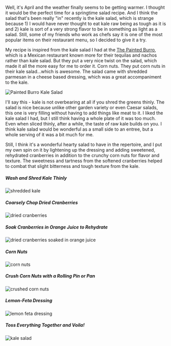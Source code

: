Well, it's April and the weather finally seems to be getting warmer.  I thought it would be the perfect time for a springtime salad recipe.  And I think the salad that's been really "in" recently is the kale salad, which is strange because 1) I would have never thought to eat kale raw being as tough as it is and 2) kale is sort of a very strong flavor to be in something as light as a salad.  Still, some of my friends who work as chefs say it is one of the most popular items on their restaurant menu, so I decided to give it a try.

My recipe is inspired from the kale salad I had at the [The Painted Burro](http://thepaintedburro.com/), which is a Mexican restaurant known more for their tequilas and nachos rather than kale salad.   But they put a very nice twist on the salad, which made it all the more easy for me to order it.  Corn nuts.  They put corn nuts in their kale salad...which is awesome.  The salad came with shredded parmesan in a cheese based dressing, which was a great accompaniment to the kale.

![Painted Burro Kale Salad](../img/63-2a.JPG "")

I'll say this - kale is not overbearing at all if you shred the greens thinly.  The salad is nice because unlike other garden variety or even Caesar salads, this one is very filling without having to add things like meat to it.  I liked the kale salad I had, but I still think having a whole plate of it was too much.  Even when sliced thinly, after a while, the taste of raw kale builds on you.  I think kale salad would be wonderful as a small side to an entree, but a whole serving of it was a bit much for me.  

Still, I think it's a wonderful hearty salad to have in the repertoire, and I put my own spin on it by lightening up the dressing and adding sweetened, rehydrated cranberries in addition to the crunchy corn nuts for flavor and texture.  The sweetness and tartness from the softened cranberries helped to combat that slight bitterness and tough texture from the kale.

##### Wash and Shred Kale Thinly
![shredded kale](../img/63-2.jpg "")
##### Coarsely Chop Dried Cranberries
![dried cranberries](../img/63-3.jpg "")
##### Soak Cranberries in Orange Juice to Rehydrate
![dried cranberries soaked in orange juice](../img/63-4.jpg "")
##### Corn Nuts
![corn nuts](../img/63-5.jpg "")
##### Crush Corn Nuts with a Rolling Pin or Pan
![crushed corn nuts](../img/63-6.jpg "")
##### Lemon-Feta Dressing
![lemon feta dressing](../img/63-7.jpg "")
##### Toss Everything Together and Voila!
![kale salad](../img/63-8.jpg "")
